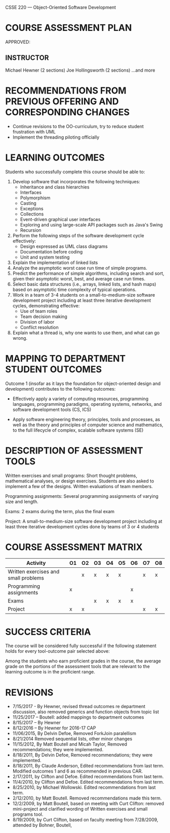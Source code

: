 CSSE 220 — Object-Oriented Software Development

# COURSE ASSESSMENT PLAN

APPROVED:

## INSTRUCTOR

Michael Hewner (2 sections)
Joe Hollingsworth (2 sections)
...and more

# RECOMMENDATIONS FROM PREVIOUS OFFERING AND CORRESPONDING CHANGES

* Continue revisions to the OO-curriculum, try to reduce student
  frustration with UML
* Implement the threading piloting officially

# LEARNING OUTCOMES

Students who successfully complete this course should be able to:

1. Develop software that incorporates the following techniques:
   - Inheritance and class hierarchies
   - Interfaces
   - Polymorphism
   - Casting
   - Exceptions
   - Collections
   - Event-driven graphical user interfaces
   - Exploring and using large-scale API packages such as Java's Swing
   - Recursion
2. Perform the following steps of the software development cycle effectively:
   - Design expressed as UML class diagrams
   - Documentation before coding
   - Unit and system testing
3. Explain the implementation of linked lists
4. Analyze the asymptotic worst case run time of simple programs.
5. Predict the performance of simple algorithms, including search and
   sort, given their asymptotic worst, best, and average case run
   times.  
6. Select basic data structures (i.e., arrays, linked lists, and hash
   maps) based on asymptotic time complexity of typical operations.
7. Work in a team of 3-4 students on a small-to-medium-size software
   development project including at least three iterative development
   cycles, demonstrating effective:
   - Use of team roles
   - Team decision making
   - Division of labor
   - Conflict resolution
8. Explain what a thread is, why one wants to use them, and what can
   go wrong.
   
# MAPPING TO DEPARTMENT STUDENT OUTCOMES

Outcome 1 (insofar as it lays the foundation for object-oriented
design and development) contributes to the following outcomes:

* Effectively apply a variety of computing resources, programming
  languages, programming paradigms, operating systems, networks, and
  software development tools (CS, ICS)

* Apply software engineering theory, principles, tools and processes,
  as well as the theory and principles of computer science and
  mathematics, to the full lifecycle of complex, scalable software
  systems (SE)


# DESCRIPTION OF ASSESSMENT TOOLS 

Written exercises and small programs: Short thought problems,
mathematical analyses, or design exercises.  Students are also asked
to implement a few of the designs.  Written evaluations of team
members.

Programming assignments: Several programming assignments of varying
size and length.

Exams: 2 exams during the term, plus the final exam

Project: A small-to-medium-size software development project including
at least three iterative development cycles done by teams of 3 or 4
students

# COURSE ASSESSMENT MATRIX

| Activity                             | O1 | O2 | O3 | O4 | O5 | O6 | O7 | O8 |
|--------------------------------------|----|----|----|----|----|----|----|----|
| Written exercises and small problems |    | x  | x  | x  | x  |    | x  | x  |
| Programming assignments              | x  |    |    |    |    | x  |    |    |
| Exams                                |    |    | x  | x  | x  | x  |    |    |
| Project                              | x  | x  |    |    |    |    | x  | x  |
 
# SUCCESS CRITERIA

The course will be considered fully successful if the following
statement holds for every tool-outcome pair selected above:

Among the students who earn proficient grades in the course, the
average grade on the portions of the assessment tools that are
relevant to the learning outcome is in the proficient range.

# REVISIONS

* 7/15/2017 - By Hewner, revised thread outcomes re department
  discussion, also removed generics and function objects from topic
  list
* 11/25/2017 – Boutell: added mappings to department outcomes
* 8/15/2017 – By Hewner 
* 8/12/2016 – By Hewner for 2016-17 CAP
* 11/06/2015, By Delvin Defoe, Removed ForkJoin paralellism
* 8/21/2014 Removed sequential lists, other minor changes
* 11/15/2012, By Matt Boutell and Micah Taylor, Removed recommendations; they were implemented.
* 8/18/2011, By Delvin Defoe, Removed recommendations; they were implemented.
* 8/18/2011, By Claude Anderson, Edited recommendations from last
  term.  Modified outcomes 1 and 6 as recommended in previous CAR.
* 2/17/2011, by Clifton and Defoe. Edited recommendations from last term.
* 11/4/2010, by Clifton and Defoe. Edited recommendations from last term.
* 8/25/2010, by Michael Wollowski. Edited recommendations from last term.
* 2/12/2010, by Matt Boutell. Removed recommendations made this term.
* 12/2/2009, by Matt Boutell, based on meeting with Curt Clifton: removed mini-project and clarified wording of Written exercises and small programs tool.
* 8/19/2009, by Curt Clifton, based on faculty meeting from 7/28/2009, attended by Bohner, Boutell, 
